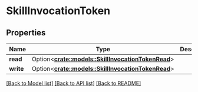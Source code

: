 # SkillInvocationToken

## Properties

Name | Type | Description | Notes
------------ | ------------- | ------------- | -------------
**read** | Option<[**crate::models::SkillInvocationTokenRead**](SkillInvocation_token_read.md)> |  | [optional]
**write** | Option<[**crate::models::SkillInvocationTokenRead**](SkillInvocation_token_read.md)> |  | [optional]

[[Back to Model list]](../README.md#documentation-for-models) [[Back to API list]](../README.md#documentation-for-api-endpoints) [[Back to README]](../README.md)


